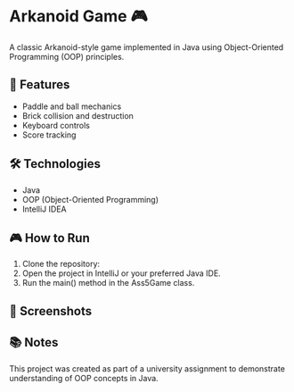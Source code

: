 # Arkanoid Game 🎮

A classic Arkanoid-style game implemented in Java using Object-Oriented Programming (OOP) principles.

## 🚀 Features

- Paddle and ball mechanics
- Brick collision and destruction
- Keyboard controls
- Score tracking

## 🛠 Technologies

- Java
- OOP (Object-Oriented Programming)
- IntelliJ IDEA 

## 🎮 How to Run

1. Clone the repository:
2. Open the project in IntelliJ or your preferred Java IDE.
3. Run the main() method in the Ass5Game class.

## 📸 Screenshots



## 📚 Notes

This project was created as part of a university assignment to demonstrate understanding of OOP concepts in Java.
